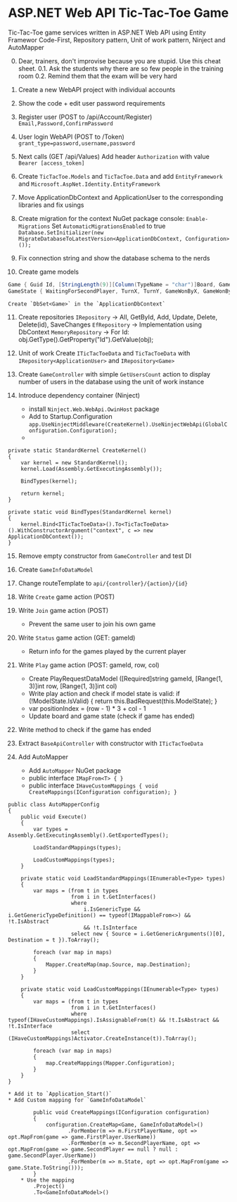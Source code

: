 ASP.NET Web API Tic-Tac-Toe Game
================================

Tic-Tac-Toe game services written in ASP.NET Web API using Entity Framewor Code-First, Repository pattern, Unit of work pattern, Ninject and AutoMapper

0. Dear, trainers, don't improvise because you are stupid. Use this cheat sheet.
0.1. Ask the students why there are so few people in the training room
0.2. Remind them that the exam will be very hard

1. Create a new WebAPI project with individual accounts

2. Show the code + edit user password requirements

3. Register user (POST to /api/Account/Register)
	`Email,Password,ConfirmPassword`

4. User login WebAPI (POST to /Token)
	`grant_type=password,username,password`

5. Next calls (GET /api/Values)
	Add header `Authorization` with value `Bearer [access_token]`

6. Create `TicTacToe.Models` and `TicTacToe.Data` and add `EntityFramework` and `Microsoft.AspNet.Identity.EntityFramework`

7. Move ApplicationDbContext and ApplicationUser to the corresponding libraries and fix usings

8. Create migration for the context
	NuGet package console: `Enable-Migrations`
	Set `AutomaticMigrationsEnabled` to true
	`Database.SetInitializer(new MigrateDatabaseToLatestVersion<ApplicationDbContext, Configuration>());`

9. Fix connection string and show the database schema to the nerds

10. Create game models

```csharp
Game { Guid Id, [StringLength(9)][Column(TypeName = "char")]Board, GameState State, [Required]string FirstPlayerId, ApplicationUser FirstPlayer, string SecondPlayerId, ApplicationUser SecondPlayer } + default constructor
GameState { WaitingForSecondPlayer, TurnX, TurnY, GameWonByX, GameWonByO, GameDraw }
```

	Create `DbSet<Game>` in the `ApplicationDbContext`

11. Create repositories
	`IRepository` -> All, GetById, Add, Update, Delete, Delete(id), SaveChanges
	`EfRepository` -> Implementation using DbContext
	`MemoryRepository` -> For Id: obj.GetType().GetProperty("Id").GetValue(obj);

12. Unit of work
	Create `ITicTacToeData` and `TicTacToeData` with `IRepository<ApplicationUser>` and `IRepository<Game>`

13. Create `GameController` with simple `GetUsersCount` action to display number of users in the database using the unit of work instance

14. Introduce dependency container (Ninject)
	* install `Ninject.Web.WebApi.OwinHost` package
	* Add to Startup.Configuration `app.UseNinjectMiddleware(CreateKernel).UseNinjectWebApi(GlobalConfiguration.Configuration);`
	*     

```
private static StandardKernel CreateKernel()
{
	var kernel = new StandardKernel();
	kernel.Load(Assembly.GetExecutingAssembly());

	BindTypes(kernel);

	return kernel;
}

private static void BindTypes(StandardKernel kernel)
{
	kernel.Bind<ITicTacToeData>().To<TicTacToeData>().WithConstructorArgument("context", c => new ApplicationDbContext());
}
```

15. Remove empty constructor from `GameController` and test DI

16. Create `GameInfoDataModel`

17. Change routeTemplate to `api/{controller}/{action}/{id}`

18. Write `Create` game action (POST)

19. Write `Join` game action (POST)
	* Prevent the same user to join his own game

20. Write `Status` game action (GET: gameId)
	* Return info for the games played by the current player

21. Write `Play` game action (POST: gameId, row, col)
	* Create PlayRequestDataModel ([Required]string gameId, [Range(1, 3)]int row, [Range(1, 3)]int col)
	* Write play action and check if model state is valid: if (!ModelState.IsValid) { return this.BadRequest(this.ModelState); }
	* var positionIndex = (row - 1) * 3 + col - 1
	* Update board and game state (check if game has ended)

22. Write method to check if the game has ended

23. Extract `BaseApiController` with constructor with `ITicTacToeData`

24. Add AutoMapper
	* Add `AutoMapper` NuGet package
	* public interface `IMapFrom<T> { }`
	* public interface `IHaveCustomMappings { void CreateMappings(IConfiguration configuration); }`
```
public class AutoMapperConfig
{
	public void Execute()
	{
		var types = Assembly.GetExecutingAssembly().GetExportedTypes();

		LoadStandardMappings(types);

		LoadCustomMappings(types);
	}

	private static void LoadStandardMappings(IEnumerable<Type> types)
	{
		var maps = (from t in types
					from i in t.GetInterfaces()
					where
						i.IsGenericType && i.GetGenericTypeDefinition() == typeof(IMappableFrom<>) && !t.IsAbstract
						&& !t.IsInterface
					select new { Source = i.GetGenericArguments()[0], Destination = t }).ToArray();

		foreach (var map in maps)
		{
			Mapper.CreateMap(map.Source, map.Destination);
		}
	}

	private static void LoadCustomMappings(IEnumerable<Type> types)
	{
		var maps = (from t in types
					from i in t.GetInterfaces()
					where typeof(IHaveCustomMappings).IsAssignableFrom(t) && !t.IsAbstract && !t.IsInterface
					select (IHaveCustomMappings)Activator.CreateInstance(t)).ToArray();

		foreach (var map in maps)
		{
			map.CreateMappings(Mapper.Configuration);
		}
	}
}
```
	* Add it to `Application_Start()`
	* Add Custom mapping for `GameInfoDataModel`
```
		public void CreateMappings(IConfiguration configuration)
		{
			configuration.CreateMap<Game, GameInfoDataModel>()
				   .ForMember(m => m.FirstPlayerName, opt => opt.MapFrom(game => game.FirstPlayer.UserName))
				   .ForMember(m => m.SecondPlayerName, opt => opt.MapFrom(game => game.SecondPlayer == null ? null : game.SecondPlayer.UserName))
				   .ForMember(m => m.State, opt => opt.MapFrom(game => game.State.ToString()));
		}
	* Use the mapping
		.Project()
		.To<GameInfoDataModel>()
```
